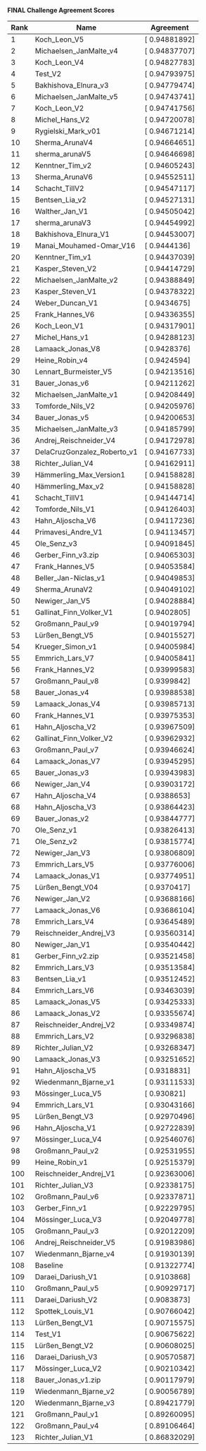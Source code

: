 **FINAL Challenge Agreement Scores**



|Rank|Name|Agreement|
|----|-----|---|
|1|Koch_Leon_V5|[ 0.94881892]|
|2|Michaelsen_JanMalte_v4|[ 0.94837707]|
|3|Koch_Leon_V4|[ 0.94827783]|
|4|Test_V2|[ 0.94793975]|
|5|Bakhishova_Elnura_v3|[ 0.94779474]|
|6|Michaelsen_JanMalte_v5|[ 0.94743741]|
|7|Koch_Leon_V2|[ 0.94741756]|
|8|Michel_Hans_V2|[ 0.94720078]|
|9|Rygielski_Mark_v01|[ 0.94671214]|
|10|Sherma_ArunaV4|[ 0.94664651]|
|11|sherma_arunaV5|[ 0.94646698]|
|12|Kenntner_Tim_v2|[ 0.94605243]|
|13|Sherma_ArunaV6|[ 0.94552511]|
|14|Schacht_TillV2|[ 0.94547117]|
|15|Bentsen_Lia_v2|[ 0.94527131]|
|16|Walther_Jan_V1|[ 0.94505042]|
|17|sherma_arunaV3|[ 0.94454992]|
|18|Bakhishova_Elnura_V1|[ 0.94453007]|
|19|Manai_Mouhamed-Omar_V16|[ 0.9444136]|
|20|Kenntner_Tim_v1|[ 0.94437039]|
|21|Kasper_Steven_V2|[ 0.94414729]|
|22|Michaelsen_JanMalte_v2|[ 0.94388849]|
|23|Kasper_Steven_V1|[ 0.94378322]|
|24|Weber_Duncan_V1|[ 0.9434675]|
|25|Frank_Hannes_V6|[ 0.94336355]|
|26|Koch_Leon_V1|[ 0.94317901]|
|27|Michel_Hans_v1|[ 0.94288123]|
|28|Lamaack_Jonas_V8|[ 0.9428376]|
|29|Heine_Robin_v4|[ 0.9424594]|
|30|Lennart_Burmeister_V5|[ 0.94213516]|
|31|Bauer_Jonas_v6|[ 0.94211262]|
|32|Michaelsen_JanMalte_v1|[ 0.94208449]|
|33|Tomforde_Nils_V2|[ 0.94205976]|
|34|Bauer_Jonas_v5|[ 0.94200653]|
|35|Michaelsen_JanMalte_v3|[ 0.94185799]|
|36|Andrej_Reischneider_V4|[ 0.94172978]|
|37|DelaCruzGonzalez_Roberto_v1|[ 0.94167733]|
|38|Richter_Julian_V4|[ 0.94162911]|
|39|Hämmerling_Max_Version1|[ 0.94158828]|
|40|Hämmerling_Max_v2|[ 0.94158828]|
|41|Schacht_TillV1|[ 0.94144714]|
|42|Tomforde_Nils_V1|[ 0.94126403]|
|43|Hahn_Aljoscha_V6|[ 0.94117236]|
|44|Primavesi_Andre_V1|[ 0.94113457]|
|45|Ole_Senz_v3|[ 0.94091845]|
|46|Gerber_Finn_v3.zip|[ 0.94065303]|
|47|Frank_Hannes_V5|[ 0.94053584]|
|48|Beller_Jan-Niclas_v1|[ 0.94049853]|
|49|Sherma_ArunaV2|[ 0.94049102]|
|50|Newiger_Jan_V5|[ 0.94028884]|
|51|Gallinat_Finn_Volker_V1|[ 0.9402805]|
|52|Großmann_Paul_v9|[ 0.94019794]|
|53|Lürßen_Bengt_V5|[ 0.94015527]|
|54|Krueger_Simon_v1|[ 0.94005984]|
|55|Emmrich_Lars_V7|[ 0.94005841]|
|56|Frank_Hannes_V2|[ 0.93999583]|
|57|Großmann_Paul_v8|[ 0.9399842]|
|58|Bauer_Jonas_v4|[ 0.93988538]|
|59|Lamaack_Jonas_V4|[ 0.93985713]|
|60|Frank_Hannes_V1|[ 0.93975353]|
|61|Hahn_Aljoscha_V2|[ 0.93967509]|
|62|Gallinat_Finn_Volker_V2|[ 0.93962932]|
|63|Großmann_Paul_v7|[ 0.93946624]|
|64|Lamaack_Jonas_V7|[ 0.93945295]|
|65|Bauer_Jonas_v3|[ 0.93943983]|
|66|Newiger_Jan_V4|[ 0.93903172]|
|67|Hahn_Aljoscha_V4|[ 0.9388653]|
|68|Hahn_Aljoscha_V3|[ 0.93864423]|
|69|Bauer_Jonas_v2|[ 0.93844777]|
|70|Ole_Senz_v1|[ 0.93826413]|
|71|Ole_Senz_v2|[ 0.93815774]|
|72|Newiger_Jan_V3|[ 0.93806809]|
|73|Emmrich_Lars_V5|[ 0.93776006]|
|74|Lamaack_Jonas_V1|[ 0.93774951]|
|75|Lürßen_Bengt_V04|[ 0.9370417]|
|76|Newiger_Jan_V2|[ 0.93688166]|
|77|Lamaack_Jonas_V6|[ 0.93686104]|
|78|Emmrich_Lars_V4|[ 0.93645489]|
|79|Reischneider_Andrej_V3|[ 0.93560314]|
|80|Newiger_Jan_V1|[ 0.93540442]|
|81|Gerber_Finn_v2.zip|[ 0.93521458]|
|82|Emmrich_Lars_V3|[ 0.93513584]|
|83|Bentsen_Lia_v1|[ 0.93512452]|
|84|Emmrich_Lars_V6|[ 0.93463039]|
|85|Lamaack_Jonas_V5|[ 0.93425333]|
|86|Lamaack_Jonas_V2|[ 0.93355674]|
|87|Reischneider_Andrej_V2|[ 0.93349874]|
|88|Emmrich_Lars_V2|[ 0.93296838]|
|89|Richter_Julian_V2|[ 0.93268347]|
|90|Lamaack_Jonas_V3|[ 0.93251652]|
|91|Hahn_Aljoscha_V5|[ 0.9318831]|
|92|Wiedenmann_Bjarne_v1|[ 0.93111533]|
|93|Mössinger_Luca_V5|[ 0.930821]|
|94|Emmrich_Lars_V1|[ 0.93043166]|
|95|Lürßen_Bengt_V3|[ 0.92970496]|
|96|Hahn_Aljoscha_V1|[ 0.92722839]|
|97|Mössinger_Luca_V4|[ 0.92546076]|
|98|Großmann_Paul_v2|[ 0.92531955]|
|99|Heine_Robin_v1|[ 0.92515379]|
|100|Reischneider_Andrej_V1|[ 0.92363006]|
|101|Richter_Julian_V3|[ 0.92338175]|
|102|Großmann_Paul_v6|[ 0.92337871]|
|103|Gerber_Finn_v1|[ 0.92229795]|
|104|Mössinger_Luca_V3|[ 0.92049778]|
|105|Großmann_Paul_v3|[ 0.92012209]|
|106|Andrej_Reischneider_V5|[ 0.91983986]|
|107|Wiedenmann_Bjarne_v4|[ 0.91930139]|
|108|Baseline|[ 0.91322774]|
|109|Daraei_Dariush_V1|[ 0.9103868]|
|110|Großmann_Paul_v5|[ 0.90929717]|
|111|Daraei_Dariush_V2|[ 0.9083873]|
|112|Spottek_Louis_V1|[ 0.90766042]|
|113|Lürßen_Bengt_V1|[ 0.90715575]|
|114|Test_V1|[ 0.90675622]|
|115|Lürßen_Bengt_V2|[ 0.90608025]|
|116|Daraei_Dariush_V3|[ 0.90570587]|
|117|Mössinger_Luca_V2|[ 0.90210342]|
|118|Bauer_Jonas_v1.zip|[ 0.90117979]|
|119|Wiedenmann_Bjarne_v2|[ 0.90056789]|
|120|Wiedenmann_Bjarne_v3|[ 0.89421779]|
|121|Großmann_Paul_v1|[ 0.89260095]|
|122|Großmann_Paul_v4|[ 0.89106464]|
|123|Richter_Julian_V1|[ 0.86832029]|
